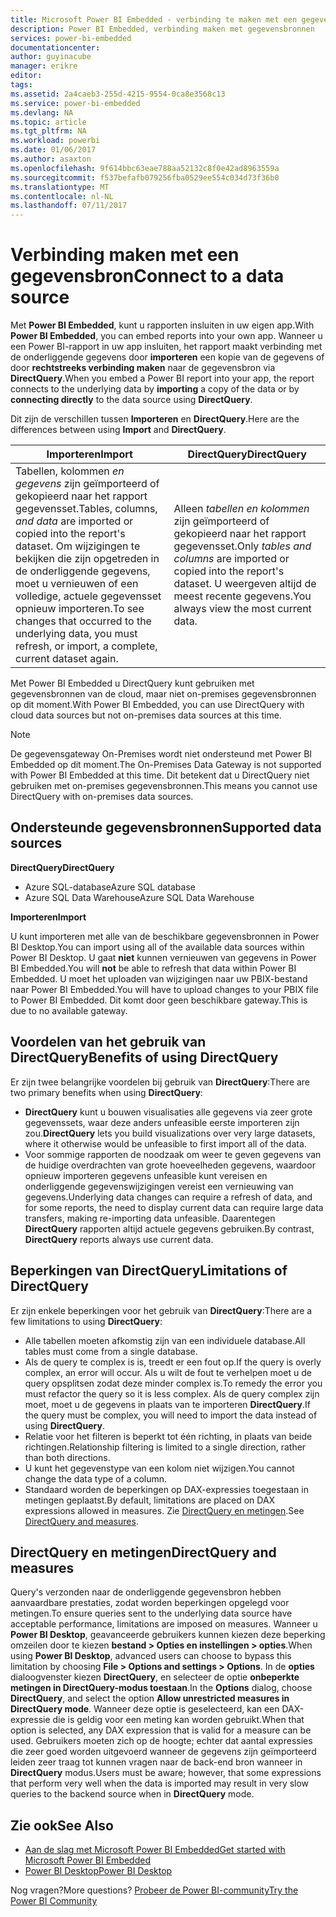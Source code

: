 ```yaml
---
title: Microsoft Power BI Embedded - verbinding te maken met een gegevensbron
description: Power BI Embedded, verbinding maken met gegevensbronnen
services: power-bi-embedded
documentationcenter: 
author: guyinacube
manager: erikre
editor: 
tags: 
ms.assetid: 2a4caeb3-255d-4215-9554-0ca8e3568c13
ms.service: power-bi-embedded
ms.devlang: NA
ms.topic: article
ms.tgt_pltfrm: NA
ms.workload: powerbi
ms.date: 01/06/2017
ms.author: asaxton
ms.openlocfilehash: 9f614bbc63eae788aa52132c8f0e42ad8963559a
ms.sourcegitcommit: f537befafb079256fba0529ee554c034d73f36b0
ms.translationtype: MT
ms.contentlocale: nl-NL
ms.lasthandoff: 07/11/2017
---
```

# <a name="connect-to-a-data-source"></a><span data-ttu-id="d0ac6-103">Verbinding maken met een gegevensbron</span><span class="sxs-lookup"><span data-stu-id="d0ac6-103">Connect to a data source</span></span>
<span data-ttu-id="d0ac6-104">Met **Power BI Embedded**, kunt u rapporten insluiten in uw eigen app.</span><span class="sxs-lookup"><span data-stu-id="d0ac6-104">With **Power BI Embedded**, you can embed reports into your own app.</span></span> <span data-ttu-id="d0ac6-105">Wanneer u een Power BI-rapport in uw app insluiten, het rapport maakt verbinding met de onderliggende gegevens door **importeren** een kopie van de gegevens of door **rechtstreeks verbinding maken** naar de gegevensbron via **DirectQuery**.</span><span class="sxs-lookup"><span data-stu-id="d0ac6-105">When you embed a Power BI report into your app, the report connects to the underlying data by **importing** a copy of the data or by **connecting directly** to the data source using **DirectQuery**.</span></span>

<span data-ttu-id="d0ac6-106">Dit zijn de verschillen tussen **Importeren** en **DirectQuery**.</span><span class="sxs-lookup"><span data-stu-id="d0ac6-106">Here are the differences between using **Import** and **DirectQuery**.</span></span>

| <span data-ttu-id="d0ac6-107">Importeren</span><span class="sxs-lookup"><span data-stu-id="d0ac6-107">Import</span></span> | <span data-ttu-id="d0ac6-108">DirectQuery</span><span class="sxs-lookup"><span data-stu-id="d0ac6-108">DirectQuery</span></span> |
| --- | --- |
| <span data-ttu-id="d0ac6-109">Tabellen, kolommen *en gegevens* zijn geïmporteerd of gekopieerd naar het rapport gegevensset.</span><span class="sxs-lookup"><span data-stu-id="d0ac6-109">Tables, columns, *and data* are imported or copied into the report's dataset.</span></span> <span data-ttu-id="d0ac6-110">Om wijzigingen te bekijken die zijn opgetreden in de onderliggende gegevens, moet u vernieuwen of een volledige, actuele gegevensset opnieuw importeren.</span><span class="sxs-lookup"><span data-stu-id="d0ac6-110">To see changes that occurred to the underlying data, you must refresh, or import, a complete, current dataset again.</span></span> |<span data-ttu-id="d0ac6-111">Alleen *tabellen en kolommen* zijn geïmporteerd of gekopieerd naar het rapport gegevensset.</span><span class="sxs-lookup"><span data-stu-id="d0ac6-111">Only *tables and columns* are imported or copied into the report's dataset.</span></span> <span data-ttu-id="d0ac6-112">U weergeven altijd de meest recente gegevens.</span><span class="sxs-lookup"><span data-stu-id="d0ac6-112">You always view the most current data.</span></span> |

<span data-ttu-id="d0ac6-113">Met Power BI Embedded u DirectQuery kunt gebruiken met gegevensbronnen van de cloud, maar niet on-premises gegevensbronnen op dit moment.</span><span class="sxs-lookup"><span data-stu-id="d0ac6-113">With Power BI Embedded, you can use DirectQuery with cloud data sources but not on-premises data sources at this time.</span></span>

> [!NOTE]
> <span data-ttu-id="d0ac6-114">De gegevensgateway On-Premises wordt niet ondersteund met Power BI Embedded op dit moment.</span><span class="sxs-lookup"><span data-stu-id="d0ac6-114">The On-Premises Data Gateway is not supported with Power BI Embedded at this time.</span></span> <span data-ttu-id="d0ac6-115">Dit betekent dat u DirectQuery niet gebruiken met on-premises gegevensbronnen.</span><span class="sxs-lookup"><span data-stu-id="d0ac6-115">This means you cannot use DirectQuery with on-premises data sources.</span></span>

## <a name="supported-data-sources"></a><span data-ttu-id="d0ac6-116">Ondersteunde gegevensbronnen</span><span class="sxs-lookup"><span data-stu-id="d0ac6-116">Supported data sources</span></span>

<span data-ttu-id="d0ac6-117">**DirectQuery**</span><span class="sxs-lookup"><span data-stu-id="d0ac6-117">**DirectQuery**</span></span>
* <span data-ttu-id="d0ac6-118">Azure SQL-database</span><span class="sxs-lookup"><span data-stu-id="d0ac6-118">Azure SQL database</span></span>
* <span data-ttu-id="d0ac6-119">Azure SQL Data Warehouse</span><span class="sxs-lookup"><span data-stu-id="d0ac6-119">Azure SQL Data Warehouse</span></span>

<span data-ttu-id="d0ac6-120">**Importeren**</span><span class="sxs-lookup"><span data-stu-id="d0ac6-120">**Import**</span></span>

<span data-ttu-id="d0ac6-121">U kunt importeren met alle van de beschikbare gegevensbronnen in Power BI Desktop.</span><span class="sxs-lookup"><span data-stu-id="d0ac6-121">You can import using all of the available data sources within Power BI Desktop.</span></span> <span data-ttu-id="d0ac6-122">U gaat **niet** kunnen vernieuwen van gegevens in Power BI Embedded.</span><span class="sxs-lookup"><span data-stu-id="d0ac6-122">You will **not** be able to refresh that data within Power BI Embedded.</span></span> <span data-ttu-id="d0ac6-123">U moet het uploaden van wijzigingen naar uw PBIX-bestand naar Power BI Embedded.</span><span class="sxs-lookup"><span data-stu-id="d0ac6-123">You will have to upload changes to your PBIX file to Power BI Embedded.</span></span> <span data-ttu-id="d0ac6-124">Dit komt door geen beschikbare gateway.</span><span class="sxs-lookup"><span data-stu-id="d0ac6-124">This is due to no available gateway.</span></span> 

## <a name="benefits-of-using-directquery"></a><span data-ttu-id="d0ac6-125">Voordelen van het gebruik van DirectQuery</span><span class="sxs-lookup"><span data-stu-id="d0ac6-125">Benefits of using DirectQuery</span></span>
<span data-ttu-id="d0ac6-126">Er zijn twee belangrijke voordelen bij gebruik van **DirectQuery**:</span><span class="sxs-lookup"><span data-stu-id="d0ac6-126">There are two primary benefits when using **DirectQuery**:</span></span>

* <span data-ttu-id="d0ac6-127">**DirectQuery** kunt u bouwen visualisaties alle gegevens via zeer grote gegevenssets, waar deze anders unfeasible eerste importeren zijn zou.</span><span class="sxs-lookup"><span data-stu-id="d0ac6-127">**DirectQuery** lets you build visualizations over very large datasets, where it otherwise would be unfeasible to first import all of the data.</span></span>
* <span data-ttu-id="d0ac6-128">Voor sommige rapporten de noodzaak om weer te geven gegevens van de huidige overdrachten van grote hoeveelheden gegevens, waardoor opnieuw importeren gegevens unfeasible kunt vereisen en onderliggende gegevenswijzigingen vereist een vernieuwing van gegevens.</span><span class="sxs-lookup"><span data-stu-id="d0ac6-128">Underlying data changes can require a refresh of data, and for some reports, the need to display current data can require large data transfers, making re-importing data unfeasible.</span></span> <span data-ttu-id="d0ac6-129">Daarentegen **DirectQuery** rapporten altijd actuele gegevens gebruiken.</span><span class="sxs-lookup"><span data-stu-id="d0ac6-129">By contrast, **DirectQuery** reports always use current data.</span></span>

## <a name="limitations-of-directquery"></a><span data-ttu-id="d0ac6-130">Beperkingen van DirectQuery</span><span class="sxs-lookup"><span data-stu-id="d0ac6-130">Limitations of DirectQuery</span></span>
   <span data-ttu-id="d0ac6-131">Er zijn enkele beperkingen voor het gebruik van **DirectQuery**:</span><span class="sxs-lookup"><span data-stu-id="d0ac6-131">There are a few limitations to using **DirectQuery**:</span></span>

* <span data-ttu-id="d0ac6-132">Alle tabellen moeten afkomstig zijn van een individuele database.</span><span class="sxs-lookup"><span data-stu-id="d0ac6-132">All tables must come from a single database.</span></span>
* <span data-ttu-id="d0ac6-133">Als de query te complex is is, treedt er een fout op.</span><span class="sxs-lookup"><span data-stu-id="d0ac6-133">If the query is overly complex, an error will occur.</span></span> <span data-ttu-id="d0ac6-134">Als u wilt de fout te verhelpen moet u de query opsplitsen zodat deze minder complex is.</span><span class="sxs-lookup"><span data-stu-id="d0ac6-134">To remedy the error you must refactor the query so it is less complex.</span></span> <span data-ttu-id="d0ac6-135">Als de query complex zijn moet, moet u de gegevens in plaats van te importeren **DirectQuery**.</span><span class="sxs-lookup"><span data-stu-id="d0ac6-135">If the query must be complex, you will need to import the data instead of using **DirectQuery**.</span></span>
* <span data-ttu-id="d0ac6-136">Relatie voor het filteren is beperkt tot één richting, in plaats van beide richtingen.</span><span class="sxs-lookup"><span data-stu-id="d0ac6-136">Relationship filtering is limited to a single direction, rather than both directions.</span></span>
* <span data-ttu-id="d0ac6-137">U kunt het gegevenstype van een kolom niet wijzigen.</span><span class="sxs-lookup"><span data-stu-id="d0ac6-137">You cannot change the data type of a column.</span></span>
* <span data-ttu-id="d0ac6-138">Standaard worden de beperkingen op DAX-expressies toegestaan in metingen geplaatst.</span><span class="sxs-lookup"><span data-stu-id="d0ac6-138">By default, limitations are placed on DAX expressions allowed in measures.</span></span> <span data-ttu-id="d0ac6-139">Zie [DirectQuery en metingen](#measures).</span><span class="sxs-lookup"><span data-stu-id="d0ac6-139">See [DirectQuery and measures](#measures).</span></span>

<a name="measures"/>

## <a name="directquery-and-measures"></a><span data-ttu-id="d0ac6-140">DirectQuery en metingen</span><span class="sxs-lookup"><span data-stu-id="d0ac6-140">DirectQuery and measures</span></span>
<span data-ttu-id="d0ac6-141">Query's verzonden naar de onderliggende gegevensbron hebben aanvaardbare prestaties, zodat worden beperkingen opgelegd voor metingen.</span><span class="sxs-lookup"><span data-stu-id="d0ac6-141">To ensure queries sent to the underlying data source have acceptable performance, limitations are imposed on measures.</span></span> <span data-ttu-id="d0ac6-142">Wanneer u **Power BI Desktop**, geavanceerde gebruikers kunnen kiezen deze beperking omzeilen door te kiezen **bestand > Opties en instellingen > opties**.</span><span class="sxs-lookup"><span data-stu-id="d0ac6-142">When using **Power BI Desktop**, advanced users can choose to bypass this limitation by choosing **File > Options and settings > Options**.</span></span> <span data-ttu-id="d0ac6-143">In de **opties** dialoogvenster kiezen **DirectQuery**, en selecteer de optie **onbeperkte metingen in DirectQuery-modus toestaan**.</span><span class="sxs-lookup"><span data-stu-id="d0ac6-143">In the **Options** dialog, choose **DirectQuery**, and select the option **Allow unrestricted measures in DirectQuery mode**.</span></span> <span data-ttu-id="d0ac6-144">Wanneer deze optie is geselecteerd, kan een DAX-expressie die is geldig voor een meting kan worden gebruikt.</span><span class="sxs-lookup"><span data-stu-id="d0ac6-144">When that option is selected, any DAX expression that is valid for a measure can be used.</span></span> <span data-ttu-id="d0ac6-145">Gebruikers moeten zich op de hoogte; echter dat aantal expressies die zeer goed worden uitgevoerd wanneer de gegevens zijn geïmporteerd leiden zeer traag tot kunnen vragen naar de back-end bron wanneer in **DirectQuery** modus.</span><span class="sxs-lookup"><span data-stu-id="d0ac6-145">Users must be aware; however, that some expressions that perform very well when the data is imported may result in very slow queries to the backend source when in **DirectQuery** mode.</span></span> 

## <a name="see-also"></a><span data-ttu-id="d0ac6-146">Zie ook</span><span class="sxs-lookup"><span data-stu-id="d0ac6-146">See Also</span></span>
* [<span data-ttu-id="d0ac6-147">Aan de slag met Microsoft Power BI Embedded</span><span class="sxs-lookup"><span data-stu-id="d0ac6-147">Get started with Microsoft Power BI Embedded</span></span>](power-bi-embedded-get-started.md)
* [<span data-ttu-id="d0ac6-148">Power BI Desktop</span><span class="sxs-lookup"><span data-stu-id="d0ac6-148">Power BI Desktop</span></span>](https://powerbi.microsoft.com/documentation/powerbi-desktop-get-the-desktop/)

<span data-ttu-id="d0ac6-149">Nog vragen?</span><span class="sxs-lookup"><span data-stu-id="d0ac6-149">More questions?</span></span> [<span data-ttu-id="d0ac6-150">Probeer de Power BI-community</span><span class="sxs-lookup"><span data-stu-id="d0ac6-150">Try the Power BI Community</span></span>](http://community.powerbi.com/)

